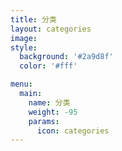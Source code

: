 ```yaml
---
title: 分类
layout: categories
image:
style:
  background: '#2a9d8f'
  color: '#fff'

menu:
  main:
    name: 分类
    weight: -95
    params:
      icon: categories
---
```

